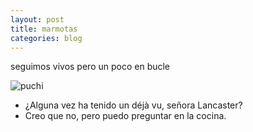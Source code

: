```yaml
---
layout: post
title: marmotas
categories: blog
---
```


seguimos vivos pero un poco en bucle

![puchi](https://i.imgur.com/yLYBvAI.jpg) 

- ¿Alguna vez ha tenido un déjà vu, señora Lancaster?
- Creo que no, pero puedo preguntar en la cocina.

